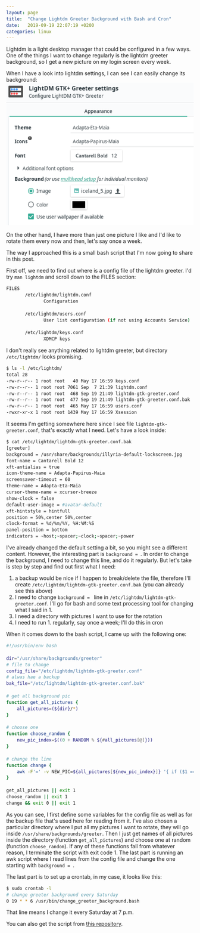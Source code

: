 ```yaml
---
layout: page
title:  "Change Lightdm Greeter Background with Bash and Cron"
date:   2019-09-19 22:07:19 +0200
categories: linux
---
```


Lightdm is a light desktop manager that could be configured in a few ways. One of the things I want to change regularly is the lightdm greeter background, so I get a new picture on my login screen every week.

When I have a look into lightdm settings, I can see I can easily change its background: ![image](/images/lightdm_greeter_settings.png)

On the other hand, I have more than just one picture I like and I'd like to rotate them every now and then, let's say once a week.

The way I approached this is a small bash script that I'm now going to share in this post.

First off, we need to find out where is a config file of the lightdm greeter. I'd try `man lightdm` and scroll down to the FILES section:

```bash
FILES
       /etc/lightdm/lightdm.conf
              Configuration

       /etc/lightdm/users.conf
              User list configuration (if not using Accounts Service)

       /etc/lightdm/keys.conf
              XDMCP keys
```

I don't really see anything related to lightdm greeter, but directory `/etc/lightdm/` looks promising.

```bash
$ ls -l /etc/lightdm/
total 28
-rw-r--r-- 1 root root   40 May 17 16:59 keys.conf
-rw-r--r-- 1 root root 7061 Sep  7 21:39 lightdm.conf
-rw-r--r-- 1 root root  468 Sep 19 21:49 lightdm-gtk-greeter.conf
-rw-r--r-- 1 root root  477 Sep 19 21:49 lightdm-gtk-greeter.conf.bak
-rw-r--r-- 1 root root  465 May 17 16:59 users.conf
-rwxr-xr-x 1 root root 1439 May 17 16:59 Xsession
```

It seems I'm getting somewhere here since I see file `lightdm-gtk-greeter.conf`, that's exactly what I need. Let's have a look inside:

```bash
$ cat /etc/lightdm/lightdm-gtk-greeter.conf.bak 
[greeter]
background = /usr/share/backgrounds/illyria-default-lockscreen.jpg
font-name = Cantarell Bold 12
xft-antialias = true
icon-theme-name = Adapta-Papirus-Maia
screensaver-timeout = 60
theme-name = Adapta-Eta-Maia
cursor-theme-name = xcursor-breeze
show-clock = false
default-user-image = #avatar-default
xft-hintstyle = hintfull
position = 50%,center 50%,center
clock-format = %d/%m/%Y, %H:%M:%S
panel-position = bottom
indicators = ~host;~spacer;~clock;~spacer;~power
```

I've already changed the default setting a bit, so you might see a different content. However, the interesting part is `background = `. In order to change the background, I need to change this line, and do it regularly. But let's take is step by step and find out first what I need:
1. a backup would be nice if I happen to break/delete the file, therefore I'll create `/etc/lightdm/lightdm-gtk-greeter.conf.bak` (you can already see this above)
2. I need to change `background = ` line in `/etc/lightdm/lightdm-gtk-greeter.conf`. I'll go for bash and some text processing tool for changing what I said in 1.
3. I need a directory with pictures I want to use for the rotation
4. I need to run 1. regularly, say once a week; I'll do this in cron

When it comes down to the bash script, I came up with the following one:

```bash
#!/usr/bin/env bash

dir="/usr/share/backgrounds/greeter"
# file to change
config_file="/etc/lightdm/lightdm-gtk-greeter.conf"
# alwas hae a backup
bak_file="/etc/lightdm/lightdm-gtk-greeter.conf.bak"

# get all background pic
function get_all_pictures {
	all_pictures=(${dir}/*)
}

# choose one
function choose_random {
	new_pic_index=$((0 + RANDOM % ${#all_pictures[@]}))
}

# change the line
function change {
	awk -F'=' -v NEW_PIC=${all_pictures[${new_pic_index}]} '{ if ($1 == "background ") {print "background = "NEW_PIC} else {print} }' "${bak_file}" > "${config_file}" 
}

get_all_pictures || exit 1
choose_random || exit 1
change && exit 0 || exit 1
```

As you can see, I first define some variables for the config file as well as for the backup file that's used here for reading from it. I've also chosen a particular directory where I put all my pictures I want to rotate, they will go inside `/usr/share/backgrounds/greeter`. Then I just get names of all pictures inside the directory (function `get_all_pictures`) and choose one at random (function `choose_random`). If any of these functions fail from whatever reason, I terminate the script with exit code 1. The last part is running an awk script where I read lines from the config file and change the one starting with `background = `.

The last part is to set up a crontab, in my case, it looks like this:

```bash
$ sudo crontab -l
# change greeter background every Saturday
0 19 * * 6 /usr/bin/change_greeter_background.bash
```

That line means I change it every Saturday at 7 p.m.

You can also get the script from [this repository](https://github.com/pavelsaman/BashWorkspace.git).
